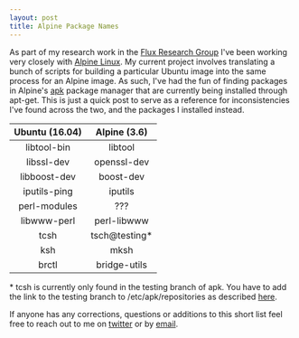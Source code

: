 ```yaml
---
layout: post
title: Alpine Package Names
---
```


As part of my research work in the [Flux Research Group](http://www.flux.utah.edu) I've been working very closely with [Alpine Linux](https://www.alpinelinux.org). My current project involves translating a bunch of scripts for building a particular Ubuntu image into the same process for an Alpine image. As such, I've had the fun of finding packages in Alpine's [apk](https://pkgs.alpinelinux.org/packages) package manager that are currently being installed through apt-get. This is just a quick post to serve as a reference for inconsistencies I've found across the two, and the packages I installed instead.

| Ubuntu (16.04) | Alpine (3.6) |
|:--------------:|:------------:|
| libtool-bin    | libtool      |
| libssl-dev     | openssl-dev  |
| libboost-dev   | boost-dev    |
| iputils-ping   | iputils      |
| perl-modules   | ???          |
| libwww-perl    | perl-libwww  |
| tcsh           | tsch@testing\*|
| ksh            | mksh         |
| brctl          | bridge-utils |

\* tcsh is currently only found in the testing branch of apk. You have to add the link to the testing branch to /etc/apk/repositories as described [here](https://wiki.alpinelinux.org/wiki/Alpine_Linux_package_management#Add_a_Package).

If anyone has any corrections, questions or additions to this short list feel free to reach out to me on [twitter](https://twitter.com/judgegrubb) or by [email](grubb@cs.utah.edu).

